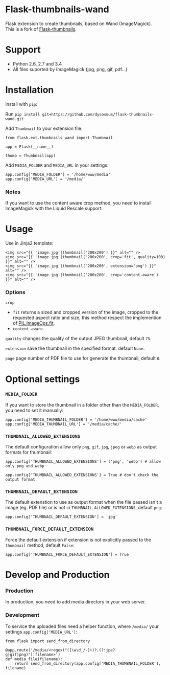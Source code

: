 Flask-thumbnails-wand
===============

Flask extension to create thumbnails, based on Wand (ImageMagick).<br />
This is a fork of [Flask-thumbnails](https://github.com/SilentSokolov/flask-thumbnails).

Support
=======

* Python 2.6, 2.7 and 3.4
* All files suported by ImageMagick (jpg, png, gif, pdf...)

Installation
===============

Install with ``pip``:

Run ``pip install git+https://github.com/dysosmus/flask-thumbnails-wand.git``

Add ``Thumbnail`` to your extension file:

    from flask.ext.thumbnails_wand import Thumbnail

    app = Flask(__name__)

    thumb = Thumbnail(app)

Add ``MEDIA_FOLDER`` and ``MEDIA_URL`` in your settings:

    app.config['MEDIA_FOLDER'] = '/home/www/media'
    app.config['MEDIA_URL'] = '/media/'

### Notes
If you want to use the content aware crop method, you need to install ImageMagick with the Liquid Rescale support.

Usage
===============

Use in Jinja2 template:

    <img src="{{ 'image.jpg'|thumbnail('200x200') }}" alt="" />
    <img src="{{ 'image.jpg'|thumbnail('200x200', crop='fit', quality=100) }}" alt="" />
    <img src="{{ 'image.jpg'|thumbnail('200x200', extension='png') }}" alt="" />
    <img src="{{ 'image.jpg'|thumbnail('200x200', crop='content-aware') }}" alt="" />

### Options

``crop``

* ``fit`` returns a sized and cropped version of the image, cropped to the requested aspect ratio and size, this method respect the implemention of  [PIL.ImageOps.fit](http://pillow.readthedocs.org/en/latest/reference/ImageOps.html#PIL.ImageOps.fit).
* ``content-aware``.

``quality`` changes the quality of the output JPEG thumbnail, default ``75``.

``extension`` save the thumbnail in the specified format, default ``None``.

``page`` page number of PDF file to use for generate the thumbnail, default ``0``.


Optional settings
===============

### ``MEDIA_FOLDER``

If you want to store the thumbnail in a folder other than the ``MEDIA_FOLDER``, you need to set it manually:

    app.config['MEDIA_THUMBNAIL_FOLDER'] = '/home/www/media/cache'
    app.config['MEDIA_THUMBNAIL_URL'] = '/media/cache/'

### ``THUMBNAIL_ALLOWED_EXTENSIONS``

The default configuration allow only ``png``, ``gif``, ``jpg``, ``jpeg`` or ``webp`` as output formats for thumbnail:

	app.config['THUMBNAIL_ALLOWED_EXTENSIONS'] = ('png', 'webp') # allow only png and webp

	app.config['THUMBNAIL_ALLOWED_EXTENSIONS'] = True # don't check the output format


### ``THUMBNAIL_DEFAULT_EXTENSION``

The default extenstion to use as output format when the file passed isn't a image (eg. PDF file) or is not in ``THUMBNAIL_ALLOWED_EXTENSIONS``, default ``png``:

	app.config['THUMBNAIL_DEFAULT_EXTENSION'] = 'jpg'

### ``THUMBNAIL_FORCE_DEFAULT_EXTENSION``

Force the default extension if extension is not explicitly passed to the ``thumbnail`` method, default ``False``:

	app.config['THUMBNAIL_FORCE_DEFAULT_EXTENSION'] = True


Develop and Production
===============

### Production

In production, you need to add media directory in your web server.


### Development
To service the uploaded files need a helper function, where ``/media/`` your settings ``app.config['MEDIA_URL']``:

    from flask import send_from_directory

    @app.route('/media/<regex("([\w\d_/-]+)?.(?:jpe?g|gif|png)"):filename>')
    def media_file(filename):
        return send_from_directory(app.config['MEDIA_THUMBNAIL_FOLDER'], filename)

